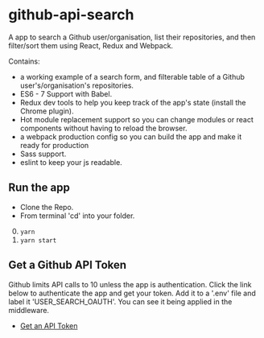 # github-api-search
A app to search a Github user/organisation, list their repositories, and then filter/sort them using React, Redux and Webpack.

Contains:

* a working example of a search form, and filterable table of a Github user's/organisation's repositories.
* ES6 - 7 Support with Babel.
* Redux dev tools to help you keep track of the app's state (install the Chrome plugin).
* Hot module replacement support so you can change modules or react components without having to reload the browser.
* a webpack production config so you can build the app and make it ready for production
* Sass support.
* eslint to keep your js readable.

## Run the app

* Clone the Repo.
* From terminal 'cd' into your folder.
0. ```yarn```
0. ```yarn start```

## Get a Github API Token

Github limits API calls to 10 unless the app is authentication. Click the link below to authenticate the app and get your token. Add it to a '.env' file and label it 'USER_SEARCH_OAUTH'. You can see it being applied in the middleware.

* [Get an API Token](https://github.com/blog/1509-personal-api-tokens)

